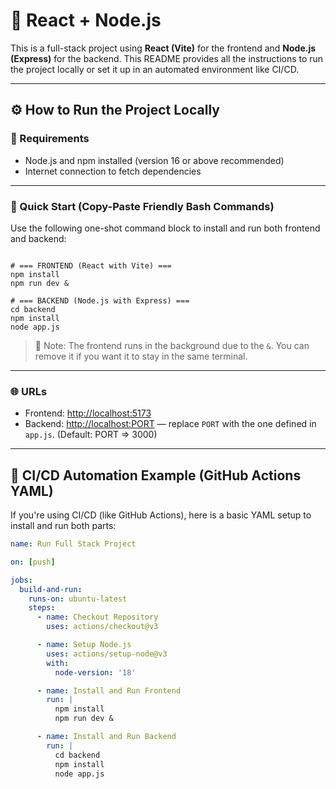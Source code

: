 # 🚀 React + Node.js

This is a full-stack project using **React (Vite)** for the frontend and **Node.js (Express)** for the backend. This README provides all the instructions to run the project locally or set it up in an automated environment like CI/CD.

---

## ⚙️ How to Run the Project Locally

### 🧾 Requirements

- Node.js and npm installed (version 16 or above recommended)
- Internet connection to fetch dependencies

---

### 🧨 Quick Start (Copy-Paste Friendly Bash Commands)

Use the following one-shot command block to install and run both frontend and backend:

<pre><code class="language-bash">
# === FRONTEND (React with Vite) ===
npm install
npm run dev &

# === BACKEND (Node.js with Express) ===
cd backend
npm install
node app.js
</code></pre>

> 📝 Note: The frontend runs in the background due to the `&`. You can remove it if you want it to stay in the same terminal.

---

### 🌐 URLs

- Frontend: [http://localhost:5173](http://localhost:5173)
- Backend: [http://localhost:PORT](http://localhost:PORT) — replace `PORT` with the one defined in `app.js`. (Default: PORT => 3000)

---

## 🤖 CI/CD Automation Example (GitHub Actions YAML)

If you're using CI/CD (like GitHub Actions), here is a basic YAML setup to install and run both parts:

```yaml
name: Run Full Stack Project

on: [push]

jobs:
  build-and-run:
    runs-on: ubuntu-latest
    steps:
      - name: Checkout Repository
        uses: actions/checkout@v3

      - name: Setup Node.js
        uses: actions/setup-node@v3
        with:
          node-version: '18'

      - name: Install and Run Frontend
        run: |
          npm install
          npm run dev &

      - name: Install and Run Backend
        run: |
          cd backend
          npm install
          node app.js
